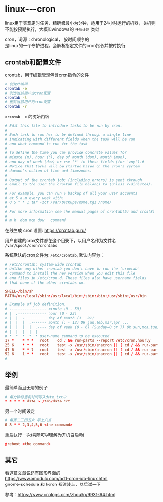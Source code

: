 # linux---cron
linux用于实现定时任务，精确级最小为分钟，适用于24小时运行的机器，关机则不能按预期执行，大概和windows的 `任务计划` 类似  

cron，词源：chronological， 按时间顺序的  
是linux的一个守护进程，会解析指定文件的cron指令并按时执行  


## crontab和配置文件
crontab，用于编辑管理包含cron指令的文件  
```bash
# 创建并编辑
crontab -e
# 列出当前用户的cron配置
crontab -l
# 删除当前用户的cron配置
crontab -r
```

`crontab -e` 的初始内容  
```conf
# Edit this file to introduce tasks to be run by cron.                                                                                                                      
# 
# Each task to run has to be defined through a single line
# indicating with different fields when the task will be run
# and what command to run for the task
# 
# To define the time you can provide concrete values for
# minute (m), hour (h), day of month (dom), month (mon),
# and day of week (dow) or use '*' in these fields (for 'any').# 
# Notice that tasks will be started based on the cron's system
# daemon's notion of time and timezones.
# 
# Output of the crontab jobs (including errors) is sent through
# email to the user the crontab file belongs to (unless redirected).
# 
# For example, you can run a backup of all your user accounts
# at 5 a.m every week with:
# 0 5 * * 1 tar -zcf /var/backups/home.tgz /home/
# 
# For more information see the manual pages of crontab(5) and cron(8)
# 
# m h  dom mon dow   command
```


在线生成 cron 设置: https://crontab.guru/  


用户创建的cron文件都在这个目录下，以用户名作为文件名  
`/var/spool/cron/crontabs`  

系统默认的cron文件为: `/etc/crontab`, 默认内容为：  
```conf
# /etc/crontab: system-wide crontab
# Unlike any other crontab you don't have to run the `crontab'
# command to install the new version when you edit this file
# and files in /etc/cron.d. These files also have username fields,
# that none of the other crontabs do.

SHELL=/bin/sh
PATH=/usr/local/sbin:/usr/local/bin:/sbin:/bin:/usr/sbin:/usr/bin

# Example of job definition:
# .---------------- minute (0 - 59)
# |  .------------- hour (0 - 23)
# |  |  .---------- day of month (1 - 31)
# |  |  |  .------- month (1 - 12) OR jan,feb,mar,apr ...
# |  |  |  |  .---- day of week (0 - 6) (Sunday=0 or 7) OR sun,mon,tue,wed,thu,fri,sat
# |  |  |  |  |
# *  *  *  *  * user-name command to be executed
17 *	* * *	root    cd / && run-parts --report /etc/cron.hourly
25 6	* * *	root	test -x /usr/sbin/anacron || ( cd / && run-parts --report /etc/cron.daily )
47 6	* * 7	root	test -x /usr/sbin/anacron || ( cd / && run-parts --report /etc/cron.weekly )
52 6	1 * *	root	test -x /usr/sbin/anacron || ( cd / && run-parts --report /etc/cron.monthly )
#

```


## 举例
最简单而且无聊的例子  
```conf
# 每分钟将当前时间写入date.txt中
* * * * * date > /tmp/date.txt
```

另一个时间设定  
```conf
# 每周二三四五六 早上八点
0 8 * * 2,3,4,5,6 <the command>
```

重启执行一次(实际可以理解为开机自启动)  
```conf
@reboot <the command>
```


## 其它
看这篇文章说还有图形界面的  
https://www.xmodulo.com/add-cron-job-linux.html  
gnome-schedule 和 kcron 都没装上，以后试一下  


参考：https://www.cnblogs.com/zhoul/p/9931664.html  
